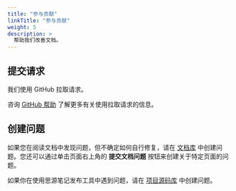```yaml
---
title: "参与贡献"
linkTitle: "参与贡献"
weight: 5
description: >
  帮助我们改善文档。
---
```


## 提交请求

我们使用 GitHub 拉取请求。 

咨询 [GitHub 帮助](https://help.github.com/articles/about-pull-requests/) 了解更多有关使用拉取请求的信息。

## 创建问题

如果您在阅读文档中发现问题，但不确定如何自行修复，请在 [文档库](https://github.com/terwer/docs-sy-post-publisher/issues/new) 中创建问题。您还可以通过单击页面右上角的 **提交文档问题** 按钮来创建关于特定页面的问题。

如果你在使用思源笔记发布工具中遇到问题，请在 [项目源码库](https://github.com/terwer/docs-sy-post-publisher/issues/new) 中创建问题。